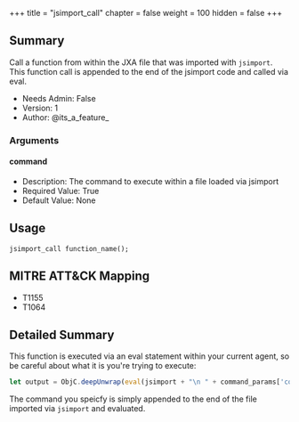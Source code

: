 +++
title = "jsimport_call"
chapter = false
weight = 100
hidden = false
+++

## Summary

Call a function from within the JXA file that was imported with `jsimport`. This function call is appended to the end of the jsimport code and called via eval. 
- Needs Admin: False  
- Version: 1  
- Author: @its_a_feature_  

### Arguments

#### command

- Description: The command to execute within a file loaded via jsimport
- Required Value: True  
- Default Value: None  

## Usage

```
jsimport_call function_name();
```

## MITRE ATT&CK Mapping

- T1155  
- T1064  
## Detailed Summary
This function is executed via an eval statement within your current agent, so be careful about what it is you're trying to execute:
```JavaScript
let output = ObjC.deepUnwrap(eval(jsimport + "\n " + command_params['command']));
```
The command you speicfy is simply appended to the end of the file imported via `jsimport` and evaluated. 
